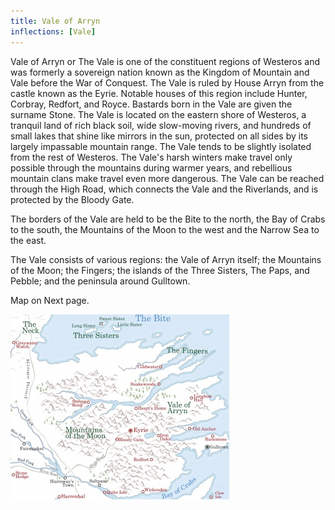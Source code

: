 ```yaml
---
title: Vale of Arryn
inflections: [Vale]
---
```


Vale of Arryn or The Vale is one of the constituent regions of Westeros and was formerly a sovereign nation known as the Kingdom of Mountain and Vale before the War of Conquest. The Vale is ruled by House Arryn from the castle known as the Eyrie. Notable houses of this region include Hunter, Corbray, Redfort, and Royce. Bastards born in the Vale are given the surname Stone. The Vale is located on the eastern shore of Westeros, a tranquil land of rich black soil, wide slow-moving rivers, and hundreds of small lakes that shine like mirrors in the sun, protected on all sides by its largely impassable mountain range. The Vale tends to be slightly isolated from the rest of Westeros. The Vale's harsh winters make travel only possible through the mountains during warmer years, and rebellious mountain clans make travel even more dangerous. The Vale can be reached through the High Road, which connects the Vale and the Riverlands, and is protected by the Bloody Gate.

The borders of the Vale are held to be the Bite to the north, the Bay of Crabs to the south, the Mountains of the Moon to the west and the Narrow Sea to the east.

The Vale consists of various regions: the Vale of Arryn itself; the Mountains of the Moon; the Fingers; the islands of the Three Sisters, The Paps, and Pebble; and the peninsula around Gulltown.

Map on Next page.

![Image](images/000009.jpg)


